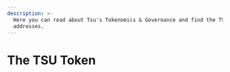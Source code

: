 ```yaml
---
description: >-
  Here you can read about Tsu's Tokenomics & Governance and find the TSU token
  addresses.
---
```


# The TSU Token

